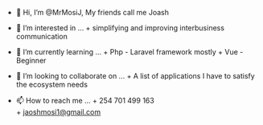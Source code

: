 - 👋 Hi, I’m @MrMosiJ, My friends call me Joash

- 👀 I’m interested in ...
      + simplifying and improving interbusiness communication 
- 🌱 I’m currently learning ...
      + Php - Laravel framework mostly
      + Vue - Beginner
- 💞️ I’m looking to collaborate on ...
      + A list of applications  I have to satisfy the ecosystem needs
- 📫 How to reach me ...
      + 254 701 499 163   
      + jaoshmosi1@gmail.com

<!---
MrMosiJ/MrMosiJ is a ✨ special ✨ repository because its `README.md` (this file) appears on your GitHub profile.
You can click the Preview link to take a look at your changes.
--->
